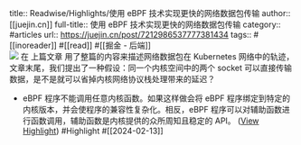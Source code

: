 title:: Readwise/Highlights/使用 eBPF 技术实现更快的网络数据包传输
author:: [[juejin.cn]]
full-title:: 使用 eBPF 技术实现更快的网络数据包传输
category:: #articles
url:: https://juejin.cn/post/7212986537777381434
tags:: #[[inoreader]] #[[read]] #[[掘金 - 后端]]  
![](https://readwise-assets.s3.amazonaws.com/static/images/article1.be68295a7e40.png)
在 上篇文章 用了整篇的内容来描述网络数据包在 Kubernetes 网络中的轨迹，文章末尾，我们提出了一种假设：同一个内核空间中的两个 socket 可以直接传输数据，是不是就可以省掉内核网络协议栈处理带来的延迟？

- eBPF 程序不能调用任意内核函数。如果这样做会将 eBPF 程序绑定到特定的内核版本，并会使程序的兼容性复杂化。相反，eBPF 程序可以对辅助函数进行函数调用，辅助函数是内核提供的众所周知且稳定的 API。 ([View Highlight](https://read.readwise.io/read/01hpf8xafhb0f01157v3cv5dd3)) #Highlight #[[2024-02-13]]